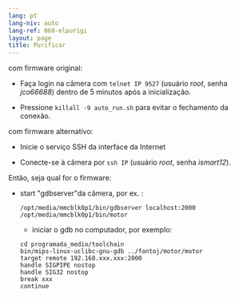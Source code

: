 ```yaml
---
lang: pt
lang-niv: auto
lang-ref: 060-elpurigi
layout: page
title: Purificar
---
```


com firmware original:

* Faça login na câmera com `telnet IP 9527` (usuário _root_, senha _jco66688_) dentro de 5 minutos após a inicialização.


* Pressione `killall -9 auto_run.sh` para evitar o fechamento da conexão.



com firmware alternativo:

* Inicie o serviço SSH da interface da Internet


* Conecte-se à câmera por `ssh IP` (usuário _root_, senha _ismart12_).



Então, seja qual for o firmware:

* start "gdbserver"da câmera, por ex. :  


     `/opt/media/mmcblk0p1/bin/gdbserver localhost:2000 /opt/media/mmcblk0p1/bin/motor`  
  *   iniciar o gdb no computador, por exemplo:  

    ```
    cd programada_medio/toolchain
    bin/mips-linux-uclibc-gnu-gdb ../fontoj/motor/motor 
    target remote 192.168.xxx.xxx:2000
    handle SIGPIPE nostop
    handle SIG32 nostop
    break xxx
    continue 
    ```  



